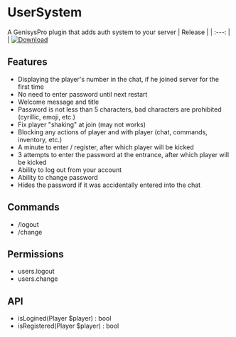 # UserSystem
A GenisysPro plugin that adds auth system to your server
| Release |
| :---: |
| [![Download](https://img.shields.io/github/downloads/Bestaford/UserSystem/latest/total)](https://github.com/Bestaford/UserSystem/releases/download/UserSystem-1.2/UserSystem_1.2.phar)
## Features
* Displaying the player's number in the chat, if he joined server for the first time
* No need to enter password until next restart
* Welcome message and title
* Password is not less than 5 characters, bad characters are prohibited (cyrillic, emoji, etc.)
* Fix player "shaking" at join (may not works)
* Blocking any actions of player and with player (chat, commands, inventory, etc.)
* A minute to enter / register, after which player will be kicked
* 3 attempts to enter the password at the entrance, after which player will be kicked
* Ability to log out from your account
* Ability to change password
* Hides the password if it was accidentally entered into the chat

## Commands
* /lоgоut
* /change <old password> <new password>

## Permissions
* users.logout
* users.change

## API
* isLogined(Player $player) : bool
* isRegistered(Player $player) : bool
